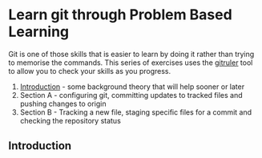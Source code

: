 <!--
Marked Style: Github
-->

# Learn git through Problem Based Learning

Git is one of those skills that is easier to learn by doing it rather than trying to memorise the commands. This series of exercises uses the [gitruler](https://github.com/rcraggs/gitruler) tool to allow you to check your skills as you progress.

1. [Introduction](#introduction) - some background theory that will help sooner or later
1. Section A - configuring git, committing updates to tracked files and pushing changes to origin
2. Section B - Tracking a new file, staging specific files for a commit and checking the repository status

## Introduction

